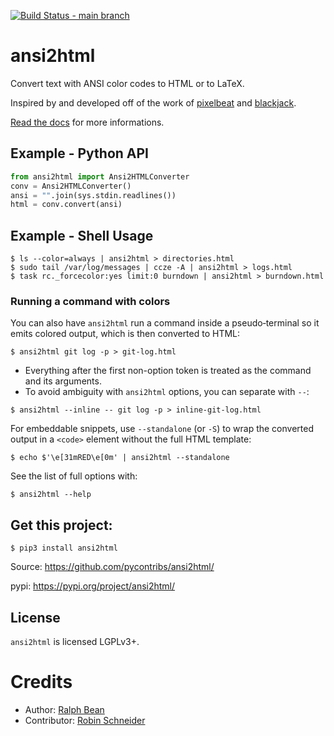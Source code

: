 [![Build Status - main branch](https://github.com/pycontribs/ansi2html/workflows/tox/badge.svg?branch=main)](https://github.com/pycontribs/ansi2html/actions?query=workflow%3Atox+branch%3Amain)

# ansi2html

Convert text with ANSI color codes to HTML or to LaTeX.

Inspired by and developed off of the work of
[pixelbeat](https://www.pixelbeat.org/docs/terminal_colours/) and
[blackjack](https://web.archive.org/web/20100911103911/http://www.koders.com/python/fid5D57DD37184B558819D0EE22FCFD67F53078B2A3.aspx).

[Read the docs](https://ansi2html.readthedocs.io/) for more
informations.

## Example - Python API

```python
from ansi2html import Ansi2HTMLConverter
conv = Ansi2HTMLConverter()
ansi = "".join(sys.stdin.readlines())
html = conv.convert(ansi)
```

## Example - Shell Usage

```shell
$ ls --color=always | ansi2html > directories.html
$ sudo tail /var/log/messages | ccze -A | ansi2html > logs.html
$ task rc._forcecolor:yes limit:0 burndown | ansi2html > burndown.html
```

### Running a command with colors

You can also have `ansi2html` run a command inside a pseudo‑terminal so it emits colored output, which is then converted to HTML:

```shell
$ ansi2html git log -p > git-log.html
```

- Everything after the first non-option token is treated as the command and its arguments.
- To avoid ambiguity with `ansi2html` options, you can separate with `--`:

```shell
$ ansi2html --inline -- git log -p > inline-git-log.html
```

For embeddable snippets, use `--standalone` (or `-S`) to wrap the converted output in a
`<code>` element without the full HTML template:

```shell
$ echo $'\e[31mRED\e[0m' | ansi2html --standalone
```

See the list of full options with:

```shell
$ ansi2html --help
```

## Get this project:

```shell
$ pip3 install ansi2html
```

Source: <https://github.com/pycontribs/ansi2html/>

pypi: <https://pypi.org/project/ansi2html/>

## License

`ansi2html` is licensed LGPLv3+.

# Credits

- Author: [Ralph Bean](mailto:rbean@redhat.com)
- Contributor: [Robin Schneider](mailto:ypid23@aol.de)

